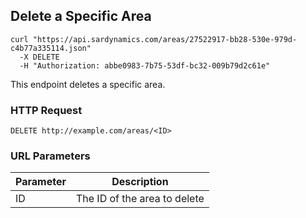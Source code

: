## Delete a Specific Area

```shell
curl "https://api.sardynamics.com/areas/27522917-bb28-530e-979d-c4b77a335114.json"
  -X DELETE
  -H "Authorization: abbe0983-7b75-53df-bc32-009b79d2c61e"
```

This endpoint deletes a specific area.

### HTTP Request

`DELETE http://example.com/areas/<ID>`

### URL Parameters

| Parameter | Description                  |
| --------- | ---------------------------- |
| ID        | The ID of the area to delete |
